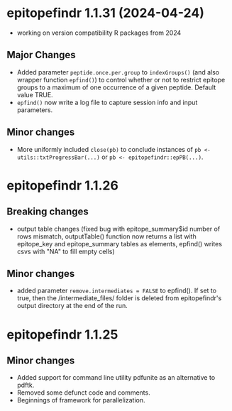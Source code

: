 # epitopefindr 1.1.31 (2024-04-24)
- working on version compatibility R packages from 2024


## Major Changes  
- Added parameter `peptide.once.per.group` to `indexGroups()` (and also wrapper function `epfind()`) to control whether or not to restrict epitope groups to a maximum of one occurrence of a given peptide. Default value TRUE.  
- `epfind()` now write a log file to capture session info and input parameters.   

## Minor changes  
- More uniformly included `close(pb)` to conclude instances of `pb <- utils::txtProgressBar(...)` or `pb <- epitopefindr::epPB(...)`.

# epitopefindr 1.1.26
## Breaking changes
- output table changes (fixed bug with epitope_summary$id number of rows mismatch, outputTable() function now returns a list with epitope_key and epitope_summary tables as elements, epfind() writes csvs with "NA" to fill empty cells)  

## Minor changes
- added parameter `remove.intermediates = FALSE` to epfind(). If set to true, then the /intermediate_files/ folder is deleted from epitopefindr's output directory at the end of the run.

# epitopefindr 1.1.25
## Minor changes
- Added support for command line utility pdfunite as an alternative to pdftk.
- Removed some defunct code and comments.
- Beginnings of framework for parallelization.